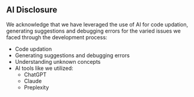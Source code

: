 ## AI Disclosure 
We acknowledge that we have leveraged the use of AI for code updation, generating suggestions and debugging errors for the varied issues we faced through the development process:

- Code updation
- Generating suggestions and debugging errors
- Understanding unknown concepts
- AI tools like we utilized:
  - ChatGPT
  - Claude
  - Preplexity